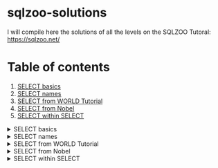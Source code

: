 # sqlzoo-solutions
I will compile here the solutions of all the levels on the SQLZOO Tutoral:
https://sqlzoo.net/

# Table of contents
1. [SELECT basics](#SELECT_basics)
2. [SELECT names](#SELECT_names)
3. [SELECT from WORLD Tutorial](#SELECT_from_WORLD_Tutorial)
4. [SELECT from Nobel](#SELECT_from_Nobel)
5. [SELECT within SELECT](#SELECT_within_SELECT)

<details>
<summary> SELECT basics <a name="SELECT_basics"></a></summary>

We are going to use a table called World for the next exercices.
#### 1. show the population of Germany
```SQL
  SELECT population
  FROM world
    WHERE name = 'Germany'
```
#### 2. Show the name and the population for 'Sweden', 'Norway' and 'Denmark'
```SQL
  SELECT name, population 
  FROM world
    WHERE name IN ('Sweden', 'Norway', 'Denmark')
```
#### 3. Just the right size
```SQL
  SELECT name, area 
  FROM world
    WHERE area BETWEEN 2e5 AND 25e4
```
</details>

<details>
<summary> SELECT names <a name="SELECT_names"></a> </summary>

#### 1. Find the country that start with Y
```SQL
  SELECT name 
  FROM world
    WHERE name LIKE 'Y%'
```

#### 2. Find the countries that end with y
```SQL
  SELECT name FROM world
    WHERE name LIKE '%Y'
```
#### 3. Find the countries that contain the letter x
```SQL
  SELECT name FROM world
    WHERE name LIKE '%x%'
```
#### 4. Find the countries that end with "land"
```SQL
  SELECT name 
  FROM world
    WHERE name LIKE '%land'
```
#### 5. Find the countries that start with "C" and end with "ia"
```SQL
  SELECT name 
  FROM world
    WHERE name LIKE 'c%ia'
```
#### 6. Find the country that has oo in the name
```SQL
  SELECT name 
  FROM world
    WHERE name LIKE '%oo%'
```
#### 7. Find the countries that have three or more a in the name
```SQL
  SELECT name 
  FROM world
    WHERE name LIKE '%a%a%a%'
```
#### 8. Find the countries that have "t" as the second character
```SQL
  SELECT name 
  FROM world
    WHERE name LIKE '_t%'
```
#### 9. Find the countries that have two "o" characters separated by two others
```SQL
  SELECT name 
  FROM world
    WHERE name LIKE '%o__o%'
```
#### 10. Find the countries that have exactly four characters.
```SQL
  SELECT name 
  FROM world
    WHERE name LIKE '____'
```
### Harder Questions
The next questions are optional and only for students who are finding the basic questions too easy.
#### 11. Find the country where the name is the capital city
```SQL
  SELECT name 
  FROM world
    WHERE name=capital
```
#### 12. Find the country where the capital is the country plus "City"
```SQL
  SELECT name 
  FROM world
    WHERE capital = concat(name, ' City')
```
#### 13. Find the capital and the name where the capital includes the name of the country
```SQL
  SELECT capital, name
  FROM world
    WHERE capital LIKE concat('%', name, '%')
```
#### 14. Find the capital and the name where the capital is an extension of name of the country
```SQL
  SELECT capital, name
  FROM world
    WHERE capital LIKE concat('%', name, '%') AND 
          capital<>name
```
#### 15. Show the name and the extension where the capital is an extension of name of the country
```SQL
  SELECT capital, name, REPLACE(capital, name, '') AS extension
  FROM world
    WHERE capital LIKE concat('%', name, '%') AND 
          capital<>name
```
</details>

<details>
<summary> SELECT from WORLD Tutorial <a name="SELECT_from_WORLD_Tutorial"></a> </summary>

#### 2. Large Countries
```SQL
SELECT name
FROM world
  WHERE population > 2e8
```
#### 3. Per capita GDP
```SQL
SELECT name, gdp/population AS "per capita GDP" 
FROM world
  WHERE population > 2e8
```
#### 4. South America In millions
```SQL
SELECT name, population/1e6 AS "population in millions" 
FROM world
  WHERE continent= 'South America'
```
#### 5. France, Germany, Italy
```SQL
SELECT name, population
FROM world 
  WHERE name in ('France', 'Germany', 'Italy')
```
#### 6. United
```SQL
SELECT name
FROM world 
  WHERE name like '%United%'
```
#### 7. Two ways to be big
```SQL
SELECT name, population, area 
FROM world
  WHERE population > 25e7 or area > 3e6
```
#### 8. One or the other (but not both)
```SQL
SELECT name, population, area 
FROM world
  WHERE population > 25e7 XOR area > 3e6
```
#### 9. Rounding
```SQL
SELECT name, 
       ROUND(population/1e6, 2),
       ROUND(gdp/1e9, 2) 
FROM world 
  WHERE continent = 'South America'
```
#### 10. Trillion dollar economies
```SQL
SELECT name, 
       ROUND(gdp/population, -3) AS "per capita GDP" 
FROM world
 WHERE GDP > 1000e9
```
#### 11. Name and capital have the same length
```SQL
SELECT name,      
       capital
FROM world
 WHERE  LEN(name) = LEN(capital)
```
#### 12. Matching name and capital
```SQL
SELECT name,      
       capital
FROM world
 WHERE  LEFT(name, 1) = LEFT(capital,1)AND
        name <> capital
```
#### 13. All the vowels
```SQL
SELECT name
FROM world
WHERE name LIKE '%a%' AND
      name LIKE '%e%' AND
      name LIKE '%i%' AND
      name LIKE '%o%' AND
      name LIKE '%u%' AND 
      name NOT LIKE '% %'
```
</details>

<details>
<summary> SELECT from Nobel <a name="SELECT_from_Nobel"></a></summary>

We continue practicing simple SQL queries on a single table.
This tutorial is concerned with a table of Nobel prize winners. 

#### 1. Winners from 1950
```SQL
SELECT yr, subject, winner
FROM nobel
  WHERE yr = 1950
```
#### 2. 1962 Literature
```SQL
SELECT winner
FROM nobel
 WHERE yr = 1962
   AND subject = 'Literature'
```
#### 3. Albert Einstein
```SQL
SELECT yr, subject
FROM nobel
  WHERE winner = 'Albert Einstein'
```
#### 4. Recent Peace Prizes
```SQL
SELECT winner
FROM nobel
  WHERE subject = 'Peace' AND
        yr >=2000
```
#### 5. Literature in the 1980's
```SQL
SELECT *
FROM nobel
  WHERE subject = 'Literature' AND
        yr BETWEEN 1980 AND 1989
```
#### 6. Only Presidents
```SQL
SELECT * FROM nobel
  WHERE winner IN ('Theodore Roosevelt',
                   'Woodrow Wilson',
                   'Jimmy Carter',
                   'Barack Obama')
```
#### 7. John
```SQL
SELECT winner
FROM nobel
  WHERE winner LIKE 'John%'
```
#### 8. Chemistry and Physics from different years
```SQL
SELECT * FROM nobel
WHERE (subject = 'Physics' AND yr = 1980) OR
      (subject = 'Chemistry' AND yr = 1984)
```
#### 9. Exclude Chemists and Medics
```SQL
SELECT * FROM nobel
WHERE yr = 1980 AND
      subject NOT IN ('Chemistry', 'Medicine')
```
#### 10. Early Medicine, Late Literature
```SQL
SELECT * FROM nobel
  WHERE (subject = 'Medicine' AND yr < 1910) OR
        (subject = 'Literature' AND yr >= 2004)
```
### Harder Questions
#### 11. Umlaut
```SQL
SELECT *
FROM nobel
  WHERE winner = 'PETER GRÜNBERG'
```
#### 12. Apostrophe
```SQL
SELECT *
FROM nobel
  WHERE winner LIKE 'EUGENE%NEILL'
```
#### 13. Knights of the realm
```SQL
SELECT winner, yr, subject 
FROM nobel
  WHERE winner LIKE 'Sir%'
  ORDER BY yr DESC, winner 
```
#### 14. Chemistry and Physics last
```SQL
SELECT winner, subject, 
       subject IN ('Chemistry','Physics') AS bool
FROM nobel
  WHERE yr=1984
  ORDER BY bool, subject, winner
```
</details>

<details>
<summary> SELECT within SELECT <a name="SELECT_within_SELECT"></a> </summary>

#### 1. Bigger than Russia
```SQL
  SELECT name 
  FROM world
    WHERE name LIKE 'Y%'
```

#### 2. Richer than UK
```SQL
  SELECT name FROM world
    WHERE name LIKE '%Y'
```
#### 3. Neighbours of Argentina and Australia
```SQL
  SELECT name FROM world
    WHERE name LIKE '%x%'
```
#### 4. Between Canada and Poland
```SQL
  SELECT name 
  FROM world
    WHERE name LIKE '%land'
```
#### 5. Percentages of Germany
```SQL
  SELECT name 
  FROM world
    WHERE name LIKE 'c%ia'
```
#### 6. Bigger than every country in Europe
```SQL
  SELECT name 
  FROM world
    WHERE name LIKE '%oo%'
```
#### 7. Largest in each continent
```SQL
  SELECT name 
  FROM world
    WHERE name LIKE '%a%a%a%'
```
#### 8. First country of each continent (alphabetically)
```SQL
  SELECT name 
  FROM world
    WHERE name LIKE '_t%'
```
#### 9. Difficult Questions That Utilize Techniques Not Covered In Prior Sections
```SQL
  SELECT name 
  FROM world
    WHERE name LIKE '%o__o%'
```
#### 10. 
```SQL
  SELECT name 
  FROM world
    WHERE name LIKE '____'
```